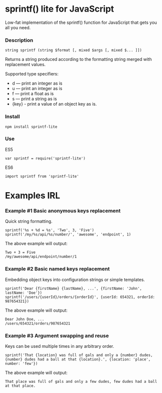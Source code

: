 # sprintf() lite for JavaScript

Low-fat implementation of the sprintf() function for JavaScript that gets you all you need.


### Description
```
string sprintf (string $format [, mixed $args [, mixed $... ]])
```
Returns a string produced according to the formatting string merged with replacement values.

Supported type specifiers:
+ d — print an integer as is
+ u — print an integer as is
+ f — print a float as is
+ s — print a string as is
+ {key} - print a value of an object key as is.

### Install
```
npm install sprintf-lite
```

### Use
ES5
```
var sprintf = require('sprintf-lite')
```

ES6
```
import sprintf from 'sprintf-lite'
```

# Examples IRL

### Example #1 Basic anonymous keys replacement
Quick string formatting.
```
sprintf('%s + %d = %s', 'Two', 3, 'Five')
sprintf('/my/%s/api/%s/number/', 'awesome', 'endpoint', 1)
```
The above example will output:
```
Two + 3 = Five
/my/awesome/api/endpoint/number/1
```

### Example #2 Basic named keys replacement
Embedding object keys into configuration strings or simple templates.
```
sprintf('Dear {firstName} {lastName}, ...', {firstName: 'John', lastName: 'Doe'})
sprintf('/users/{userId}/orders/{orderId}', {userId: 654321, orderId: 987654321})
```
The above example will output:
```
Dear John Doe, ...
/users/654321/orders/987654321
```

### Example #3 Argument swapping and reuse
Keys can be used multiple times in any arbitrary order.
```
sprintf('That {location} was full of gals and only a {number} dudes, {number} dudes had a ball at that {location}.', {location: 'place', number: 'few'})
```
The above example will output:
```
That place was full of gals and only a few dudes, few dudes had a ball at that place.
```
